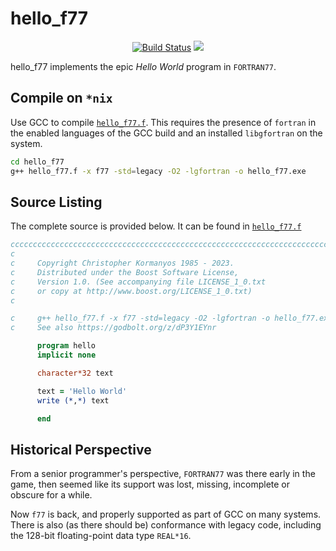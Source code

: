 hello_f77
==================

<p align="center">
    <a href="https://github.com/ckormanyos/hello_f77/actions">
        <img src="https://github.com/ckormanyos/hello_f77/actions/workflows/hello_f77.yml/badge.svg" alt="Build Status"></a>
    <a href="https://godbolt.org/z/dP3Y1EYnr" alt="godbolt">
        <img src="https://img.shields.io/badge/try%20it%20on-godbolt-green" /></a>
</p>

hello_f77 implements the epic _Hello_ _World_ program in `FORTRAN77`.

## Compile on `*nix`

Use GCC to compile [`hello_f77.f`](./hello_f77.f). This requires the presence
of `fortran` in the enabled languages of the GCC build and an installed `libgfortran`
on the system.

```sh
cd hello_f77
g++ hello_f77.f -x f77 -std=legacy -O2 -lgfortran -o hello_f77.exe
```

## Source Listing

The complete source is provided below.
It can be found in [`hello_f77.f`](./hello_f77.f)

```fortran
ccccccccccccccccccccccccccccccccccccccccccccccccccccccccccccccccccccccccccccccc
c
c     Copyright Christopher Kormanyos 1985 - 2023.
c     Distributed under the Boost Software License,
c     Version 1.0. (See accompanying file LICENSE_1_0.txt
c     or copy at http://www.boost.org/LICENSE_1_0.txt)
c

c     g++ hello_f77.f -x f77 -std=legacy -O2 -lgfortran -o hello_f77.exe
c     See also https://godbolt.org/z/dP3Y1EYnr

      program hello
      implicit none

      character*32 text

      text = 'Hello World'
      write (*,*) text

      end
```

## Historical Perspective

From a senior programmer's perspective, `FORTRAN77` was there early in the game,
then seemed like its support was lost, missing, incomplete or obscure for a while.

Now `f77` is back, and properly supported as part of GCC on many systems.
There is also (as there should be) conformance with legacy code,
including the $128$-bit floating-point data type `REAL*16`.
